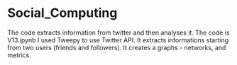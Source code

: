 # Social_Computing
The code extracts information from twitter and then analyses it.
The code is V13.ipynb
I used Tweepy to use Twitter API.
It extracts informations starting from two users (friends and followers). 
It creates a graphs - networks, and metrics.



